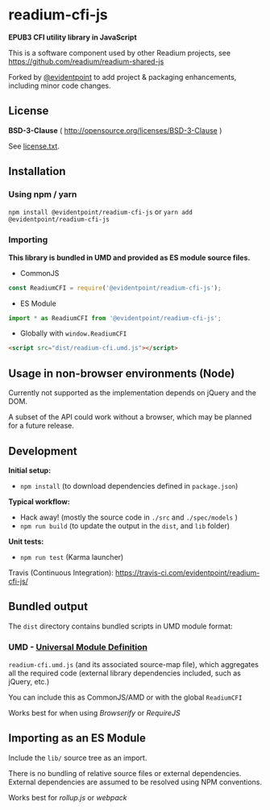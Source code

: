 # readium-cfi-js

**EPUB3 CFI utility library in JavaScript**

This is a software component used by other Readium projects, see https://github.com/readium/readium-shared-js

Forked by [@evidentpoint](https://github.com/evidentpoint) to add project & packaging enhancements, including minor code changes.

## License

**BSD-3-Clause** ( http://opensource.org/licenses/BSD-3-Clause )

See [license.txt](./license.txt).


## Installation

### Using npm / yarn

`npm install @evidentpoint/readium-cfi-js` or `yarn add @evidentpoint/readium-cfi-js`

### Importing

**This library is bundled in UMD and provided as ES module source files.**

- CommonJS
```javascript
const ReadiumCFI = require('@evidentpoint/readium-cfi-js');
```

- ES Module
```javascript
import * as ReadiumCFI from '@evidentpoint/readium-cfi-js';
```

- Globally with `window.ReadiumCFI`
```html
<script src="dist/readium-cfi.umd.js"></script>
```

## Usage in non-browser environments (Node)
Currently not supported as the implementation depends on jQuery and the DOM. 

A subset of the API could work without a browser, which may be planned for a future release.

## Development

**Initial setup:**

* `npm install` (to download dependencies defined in `package.json`)

**Typical workflow:**

* Hack away! (mostly the source code in `./src` and `./spec/models` )
* `npm run build` (to update the output in the `dist`, and `lib` folder)

**Unit tests:**

* `npm run test` (Karma launcher)

Travis (Continuous Integration): https://travis-ci.com/evidentpoint/readium-cfi-js/


## Bundled output

The `dist` directory contains bundled scripts in UMD module format:

### UMD - [Universal Module Definition](https://github.com/umdjs/umd)

`readium-cfi.umd.js` (and its associated source-map file),
which aggregates all the required code (external library dependencies included, such as jQuery, etc.)

You can include this as CommonJS/AMD or with the global `ReadiumCFI`

Works best for when using _Browserify_ or _RequireJS_

## Importing as an ES Module

Include the `lib/` source tree as an import. 

There is no bundling of relative source files or external dependencies.
External dependencies are assumed to be resolved using NPM conventions.

Works best for _rollup.js_ or _webpack_
